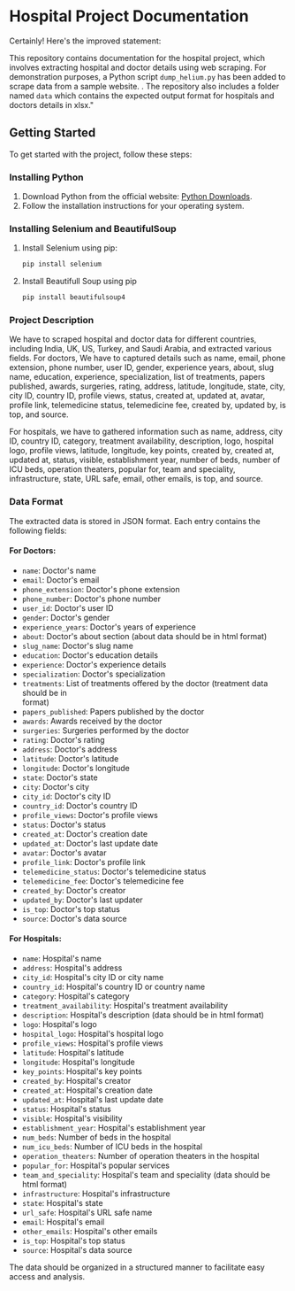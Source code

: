 # Hospital Project Documentation

Certainly! Here's the improved statement:

This repository contains documentation for the hospital project, which involves extracting hospital and doctor details using web scraping. For demonstration purposes, a Python script `dump_helium.py` has been added to scrape data from a sample website. . The repository also includes a folder named `data` which contains the expected output format for hospitals and doctors details in xlsx."

## Getting Started

To get started with the project, follow these steps:

### Installing Python

1. Download Python from the official website: [Python Downloads](https://www.python.org/downloads/).
2. Follow the installation instructions for your operating system.

### Installing Selenium and BeautifulSoup

1. Install Selenium using pip:
   ```bash
   pip install selenium
2. Install Beautifull Soup using pip
    ```bash
    pip install beautifulsoup4


### Project Description

We have to scraped hospital and doctor data for different countries, including India, UK, US, Turkey, and Saudi Arabia, and extracted various fields. For doctors, We have to captured details such as name, email, phone extension, phone number, user ID, gender, experience years, about, slug name, education, experience, specialization, list of treatments, papers published, awards, surgeries, rating, address, latitude, longitude, state, city, city ID, country ID, profile views, status, created at, updated at, avatar, profile link, telemedicine status, telemedicine fee, created by, updated by, is top, and source.

For hospitals, we have  to gathered information such as name, address, city ID, country ID, category, treatment availability, description, logo, hospital logo, profile views, latitude, longitude, key points, created by, created at, updated at, status, visible, establishment year, number of beds, number of ICU beds, operation theaters, popular for, team and speciality, infrastructure, state, URL safe, email, other emails, is top, and source.

### Data Format

The extracted data is stored in JSON format. Each entry contains the following fields:

#### For Doctors:
- `name`: Doctor's name
- `email`: Doctor's email
- `phone_extension`: Doctor's phone extension
- `phone_number`: Doctor's phone number
- `user_id`: Doctor's user ID
- `gender`: Doctor's gender
- `experience_years`: Doctor's years of experience
- `about`: Doctor's about section (about data should be in html format)
- `slug_name`: Doctor's slug name
- `education`: Doctor's education details
- `experience`: Doctor's experience details
- `specialization`: Doctor's specialization
- `treatments`: List of treatments offered by the doctor (treatment data should be in <ol> </ol> format)
- `papers_published`: Papers published by the doctor
- `awards`: Awards received by the doctor
- `surgeries`: Surgeries performed by the doctor
- `rating`: Doctor's rating
- `address`: Doctor's address
- `latitude`: Doctor's latitude
- `longitude`: Doctor's longitude
- `state`: Doctor's state
- `city`: Doctor's city
- `city_id`: Doctor's city ID
- `country_id`: Doctor's country ID
- `profile_views`: Doctor's profile views
- `status`: Doctor's status
- `created_at`: Doctor's creation date
- `updated_at`: Doctor's last update date
- `avatar`: Doctor's avatar
- `profile_link`: Doctor's profile link
- `telemedicine_status`: Doctor's telemedicine status
- `telemedicine_fee`: Doctor's telemedicine fee
- `created_by`: Doctor's creator
- `updated_by`: Doctor's last updater
- `is_top`: Doctor's top status
- `source`: Doctor's data source

#### For Hospitals:
- `name`: Hospital's name
- `address`: Hospital's address
- `city_id`: Hospital's city ID or city name
- `country_id`: Hospital's country ID or country name
- `category`: Hospital's category
- `treatment_availability`: Hospital's treatment availability
- `description`: Hospital's description (data should be in html format)
- `logo`: Hospital's logo
- `hospital_logo`: Hospital's hospital logo
- `profile_views`: Hospital's profile views
- `latitude`: Hospital's latitude
- `longitude`: Hospital's longitude
- `key_points`: Hospital's key points
- `created_by`: Hospital's creator
- `created_at`: Hospital's creation date
- `updated_at`: Hospital's last update date
- `status`: Hospital's status
- `visible`: Hospital's visibility
- `establishment_year`: Hospital's establishment year
- `num_beds`: Number of beds in the hospital
- `num_icu_beds`: Number of ICU beds in the hospital
- `operation_theaters`: Number of operation theaters in the hospital
- `popular_for`: Hospital's popular services
- `team_and_speciality`: Hospital's team and speciality (data should be html format)
- `infrastructure`: Hospital's infrastructure
- `state`: Hospital's state
- `url_safe`: Hospital's URL safe name
- `email`: Hospital's email
- `other_emails`: Hospital's other emails
- `is_top`: Hospital's top status
- `source`: Hospital's data source

The data should be organized in a structured manner to facilitate easy access and analysis.
